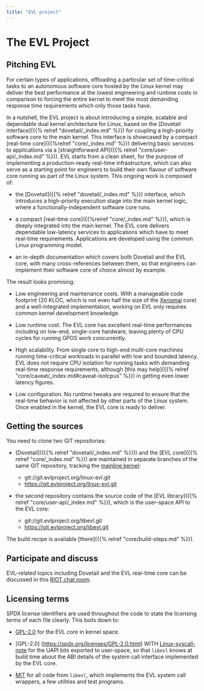 ```yaml
---
title: "EVL project"
---
```


# The EVL Project

## Pitching EVL

For certain types of applications, offloading a particular set of
time-critical tasks to an autonomous software core hosted by the Linux
kernel may deliver the best performance at the lowest engineering and
runtime costs in comparison to forcing the entire kernel to meet the
most demanding response time requirements which only those tasks
have.

In a nutshell, the EVL project is about introducing a simple, scalable
and dependable dual kernel architecture for Linux, based on the
[Dovetail interface]({{% relref "dovetail/_index.md" %}}) for coupling
a high-priority software core to the main kernel. This interface is
showcased by a compact [real-time core]({{%relref "core/_index.md"
%}}) delivering basic services to applications via a [straightforward
API]({{% relref "core/user-api/_index.md" %}}). EVL starts from a
clean sheet, for the purpose of implementing a production-ready
real-time infrastructure, which can also serve as a starting point for
engineers to build their own flavour of software core running as part
of the Linux system. This ongoing work is composed of:

- the [Dovetail]({{% relref "dovetail/_index.md" %}}) interface, which
  introduces a high-priority execution stage into the main kernel
  logic, where a functionally-independent software core runs.

- a compact [real-time core]({{%relref "core/_index.md" %}}), which is
  deeply integrated into the main kernel. The EVL core delivers
  dependable low-latency services to applications which have to meet
  real-time requirements. Applications are developed using the common
  Linux programming model.

- an in-depth documentation which covers both Dovetail and the EVL
  core, with many cross-references between them, so that engineers can
  implement their software core of choice almost by example.

The result looks promising:

- Low engineering and maintenance costs. With a manageable code
  footprint (20 KLOC, which is not even half the size of the
  [Xenomai](https://xenomai.org/) core) and a well-integrated
  implementation, working on EVL only requires common kernel
  development knowledge.

- Low runtime cost. The EVL core has excellent real-time performances
  including on low-end, single-core hardware, leaving plenty of CPU
  cycles for running GPOS work concurrently.

- High scalability. From single core to high-end multi-core machines
  running time-critical workloads in parallel with low and bounded
  latency. EVL does not require CPU isolation for running tasks with
  demanding real-time response requirements, although [this may
  help]({{% relref "core/caveat/_index.md#caveat-isolcpus" %}}) in
  getting even lower latency figures.

- Low configuration. No runtime tweaks are required to ensure that the
  real-time behavior is not affected by other parts of the Linux
  system. Once enabled in the kernel, the EVL core is ready to
  deliver.

## Getting the sources

You need to clone two GIT repositories:

- [Dovetail](({{% relref "dovetail/_index.md" %}})) and the [EVL
core]({{% relref "core/_index.md" %}}) are maintained in separate
branches of the same GIT repository, tracking the [mainline
kernel](git://git.kernel.org/pub/scm/linux/kernel/git/torvalds/linux-2.6.git):

  * git://git.evlproject.org/linux-evl.git
  * https://git.evlproject.org/linux-evl.git

- the second repository contains the source code of the [EVL
  library]({{% relref "core/user-api/_index.md" %}}), which is the
  user-space API to the EVL core:

  * git://git.evlproject.org/libevl.git
  * https://git.evlproject.org/libevl.git

The build recipe is available [there]({{% relref "core/build-steps.md"
%}}).

## Participate and discuss

EVL-related topics including Dovetail and the EVL real-time core can
be discussed in this [RIOT chat
room](https://riot.im/app/#/room/#evlproject:matrix.org).

## Licensing terms

SPDX license identifiers are used throughout the code to state the
licensing terms of each file clearly. This boils down to:

- [GPL-2.0](https://spdx.org/licenses/GPL-2.0.html) for the EVL core
  in kernel space.

- [GPL-2.0] (https://spdx.org/licenses/GPL-2.0.html) WITH
  [Linux-syscall-note](https://spdx.org/licenses/Linux-syscall-note.html)
  for the UAPI bits exported to user-space, so that `libevl` knows at
  build time about the ABI details of the system call interface
  implemented by the EVL core.

- [MIT](https://spdx.org/licenses/MIT.html) for all code from
  `libevl`, which implements the EVL system call wrappers, a few
  utilities and test programs.
